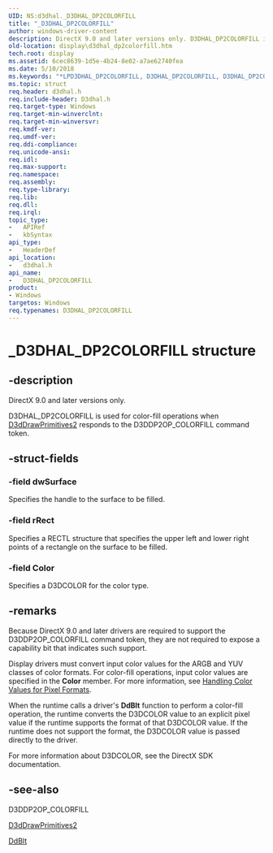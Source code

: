 ```yaml
---
UID: NS:d3dhal._D3DHAL_DP2COLORFILL
title: "_D3DHAL_DP2COLORFILL"
author: windows-driver-content
description: DirectX 9.0 and later versions only. D3DHAL_DP2COLORFILL is used for color-fill operations when D3dDrawPrimitives2 responds to the D3DDP2OP_COLORFILL command token.
old-location: display\d3dhal_dp2colorfill.htm
tech.root: display
ms.assetid: 6cec8639-1d5e-4b24-8e02-a7ae62740fea
ms.date: 5/10/2018
ms.keywords: "*LPD3DHAL_DP2COLORFILL, D3DHAL_DP2COLORFILL, D3DHAL_DP2COLORFILL structure [Display Devices], LPD3DHAL_DP2COLORFILL, LPD3DHAL_DP2COLORFILL structure pointer [Display Devices], _D3DHAL_DP2COLORFILL, d3dhal/D3DHAL_DP2COLORFILL, d3dhal/LPD3DHAL_DP2COLORFILL, d3dstrct_41b1733a-0f94-4e04-9f7d-dac688c2bc56.xml, display.d3dhal_dp2colorfill"
ms.topic: struct
req.header: d3dhal.h
req.include-header: D3dhal.h
req.target-type: Windows
req.target-min-winverclnt: 
req.target-min-winversvr: 
req.kmdf-ver: 
req.umdf-ver: 
req.ddi-compliance: 
req.unicode-ansi: 
req.idl: 
req.max-support: 
req.namespace: 
req.assembly: 
req.type-library: 
req.lib: 
req.dll: 
req.irql: 
topic_type:
-	APIRef
-	kbSyntax
api_type:
-	HeaderDef
api_location:
-	d3dhal.h
api_name:
-	D3DHAL_DP2COLORFILL
product:
- Windows
targetos: Windows
req.typenames: D3DHAL_DP2COLORFILL
---
```


# _D3DHAL_DP2COLORFILL structure


## -description



   DirectX 9.0 and later versions only.
   

D3DHAL_DP2COLORFILL is used for color-fill operations when <a href="https://msdn.microsoft.com/6128ff7a-0d2c-48df-8b5e-cab33c5a74f5">D3dDrawPrimitives2</a> responds to the D3DDP2OP_COLORFILL command token.


## -struct-fields




### -field dwSurface

Specifies the handle to the surface to be filled.


### -field rRect

Specifies a RECTL structure that specifies the upper left and lower right points of a rectangle on the surface to be filled. 


### -field Color

Specifies a D3DCOLOR for the color type. 


## -remarks



Because DirectX 9.0 and later drivers are required to support the D3DDP2OP_COLORFILL command token, they are not required to expose a capability bit that indicates such support. 

Display drivers must convert input color values for the ARGB and YUV classes of color formats. For color-fill operations, input color values are specified in the <b>Color</b> member. For more information, see <a href="https://msdn.microsoft.com/53ce6be1-14e1-4ee8-ba29-f198dcdacdaa">Handling Color Values for Pixel Formats</a>.

When the runtime calls a driver's <b>DdBlt</b> function to perform a color-fill operation, the runtime converts the D3DCOLOR value to an explicit pixel value if the runtime supports the format of that D3DCOLOR value. If the runtime does not support the format, the D3DCOLOR value is passed directly to the driver. 

For more information about D3DCOLOR, see the DirectX SDK documentation.




## -see-also




D3DDP2OP_COLORFILL



<a href="https://msdn.microsoft.com/6128ff7a-0d2c-48df-8b5e-cab33c5a74f5">D3dDrawPrimitives2</a>



<a href="https://msdn.microsoft.com/28e0c827-33f1-4b83-9f20-bbb66bc0e14a">DdBlt</a>
 

 

